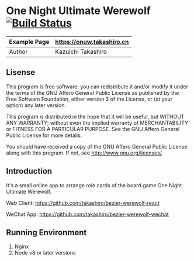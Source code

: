 One Night Ultimate Werewolf [![Build Status](https://travis-ci.org/takashiro/bezier-werewolf-server.svg?branch=dev)](https://travis-ci.org/takashiro/bezier-werewolf-server)
==========

| Example Page |        https://onuw.takashiro.cn      |
|--------------|---------------------------------------|
| Author       |           Kazuichi Takashiro          |


Lisense
-------
This program is free software: you can redistribute it and/or modify
it under the terms of the GNU Affero General Public License as
published by the Free Software Foundation, either version 3 of the
License, or (at your option) any later version.

This program is distributed in the hope that it will be useful,
but WITHOUT ANY WARRANTY; without even the implied warranty of
MERCHANTABILITY or FITNESS FOR A PARTICULAR PURPOSE.  See the
GNU Affero General Public License for more details.

You should have received a copy of the GNU Affero General Public License
along with this program. If not, see <http://www.gnu.org/licenses/>.

Introduction
------------

It's a small online app to arrange role cards of the board game One Night Ultimate Werewolf.

Web Client: https://github.com/takashiro/bezier-werewolf-react

WeChat App: https://github.com/takashiro/bezier-werewolf-wechat

Running Environment
-------------------
1. Nginx
2. Node v8 or later versions

